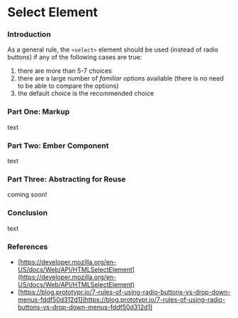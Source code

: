 # Select Element

### Introduction

As a general rule, the `<select>` element should be used \(instead of radio buttons\) if any of the following cases are true: 

1. there are more than 5-7 choices
2. there are a large number of _familiar_ options available \(there is no need to be able to compare the options\)
3. the default choice is the recommended choice

### Part One: Markup

text

### Part Two: Ember Component

text

### Part Three: Abstracting for Reuse

coming soon!

### Conclusion

text

### References

* [https://developer.mozilla.org/en-US/docs/Web/API/HTMLSelectElement](https://developer.mozilla.org/en-US/docs/Web/API/HTMLSelectElement)
* [https://blog.prototypr.io/7-rules-of-using-radio-buttons-vs-drop-down-menus-fddf50d312d1](https://blog.prototypr.io/7-rules-of-using-radio-buttons-vs-drop-down-menus-fddf50d312d1) 

